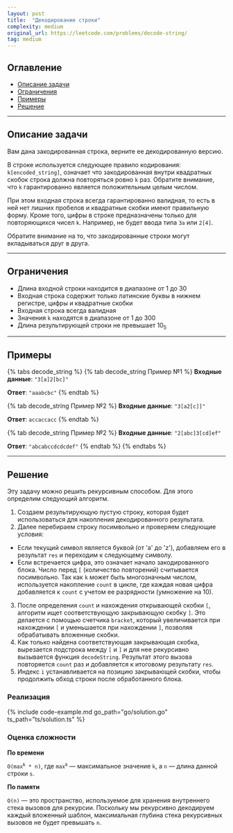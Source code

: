 ```yaml
---
layout: post
title:  "Декодирование строки"
complexity: medium
original_url: https://leetcode.com/problems/decode-string/
tag: medium
---
```


## Оглавление

- [Описание задачи](#описание-задачи)
- [Ограничения](#ограничения)
- [Примеры](#примеры)
- [Решение](#решение)

---

## Описание задачи

Вам дана закодированная строка, верните ее декодированную версию.

В строке используется следующее правило кодирования: `k[encoded_string]`, означает что закодированная внутри квадратных
скобок строка должна повторяться ровно `k` раз.
Обратите внимание, что `k` гарантированно является положительным целым числом.

При этом входная строка всегда гарантированно валидная, то есть в ней нет лишних пробелов и квадратные скобки имеют правильную форму.
Кроме того, цифры в строке предназначены только для повторяющихся чисел `k`. 
Например, не будет ввода типа `3a` или `2[4]`.

Обратите внимание на то, что закодированные строки могут вкладываться друг в друга.

---

## Ограничения

- Длина входной строки находится в диапазоне от 1 до 30
- Входная строка содержит только латинские буквы в нижнем регистре, цифры и квадратные скобки
- Входная строка всегда валидная
- Значения `k` находятся в диапазоне от 1 до 300
- Длина результирующей строки не превышает 10<sub>5</sub>

---

## Примеры

{% tabs decode_string %}
{% tab decode_string Пример №1 %}
**Входные данные**: `"3[a]2[bc]"`

**Ответ**: `"aaabcbc"`
{% endtab %}

{% tab decode_string Пример №2 %}
**Входные данные**: `"3[a2[c]]"`

**Ответ**: `accaccacc`
{% endtab %}

{% tab decode_string Пример №2 %}
**Входные данные**: `"2[abc]3[cd]ef"`

**Ответ**: `"abcabccdcdcdef"`
{% endtab %}
{% endtabs %}

---

## Решение

Эту задачу можно решить рекурсивным способом. Для этого определим следующий алгоритм.

1. Создаем результирующую пустую строку, которая будет использоваться для накопления декодированного результата.
2. Далее перебираем строку посимвольно и проверяем следующие условия:
- Если текущий символ является буквой (от 'a' до 'z'), добавляем его в результат `res` и переходим к следующему символу.
- Если встречается цифра, это означает начало закодированного блока.
Число перед `[` (количество повторений) считывается посимвольно.
Так как `k` может быть многозначным числом, используется накопление `count` в цикле, где каждая новая цифра добавляется к `count` с учетом ее разрядности (умножение на 10).
3. После определения `count` и нахождения открывающей скобки `[`, алгоритм ищет соответствующую закрывающую скобку `]`. 
Это делается с помощью счетчика `bracket`, который увеличивается при нахождении `[` и уменьшается при нахождении `]`, позволяя обрабатывать вложенные скобки.
4. Как только найдена соответствующая закрывающая скобка, вырезается подстрока между `[` и `]` и для нее рекурсивно вызывается функция `decodeString`.
Результат этого вызова повторяется `count` раз и добавляется к итоговому результату `res`.
5. Индекс `i` устанавливается на позицию закрывающей скобки, чтобы продолжить обход строки после обработанного блока.

### Реализация

{% include code-example.md go_path="go/solution.go" ts_path="ts/solution.ts" %}

### Оценка сложности

**По времени**

<code>O(max<sup>k</sup> * n)</code>, где <code>max<sup>k</sup></code> — максимальное значение `k`, а `n` — длина данной строки `s`.

**По памяти**

`O(n)` — это пространство, используемое для хранения внутреннего стека вызовов для рекурсии.
Поскольку мы рекурсивно декодируем каждый вложенный шаблон, максимальная глубина стека рекурсивных вызовов не будет превышать `n`.
